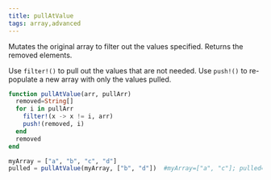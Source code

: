 ```yaml
---
title: pullAtValue
tags: array,advanced
---
```

Mutates the original array to filter out the values specified. Returns the removed elements.

Use `filter!()` to pull out the values that are not needed. Use `push!()` to re-populate a new array with only the values pulled.

```jl
function pullAtValue(arr, pullArr)
  removed=String[]
  for i in pullArr
    filter!(x -> x != i, arr)
    push!(removed, i)
  end
  removed
end
```

```jl
myArray = ["a", "b", "c", "d"]
pulled = pullAtValue(myArray, ["b", "d"])  #myArray=["a", "c"]; pulled=["b", "d"]
```
